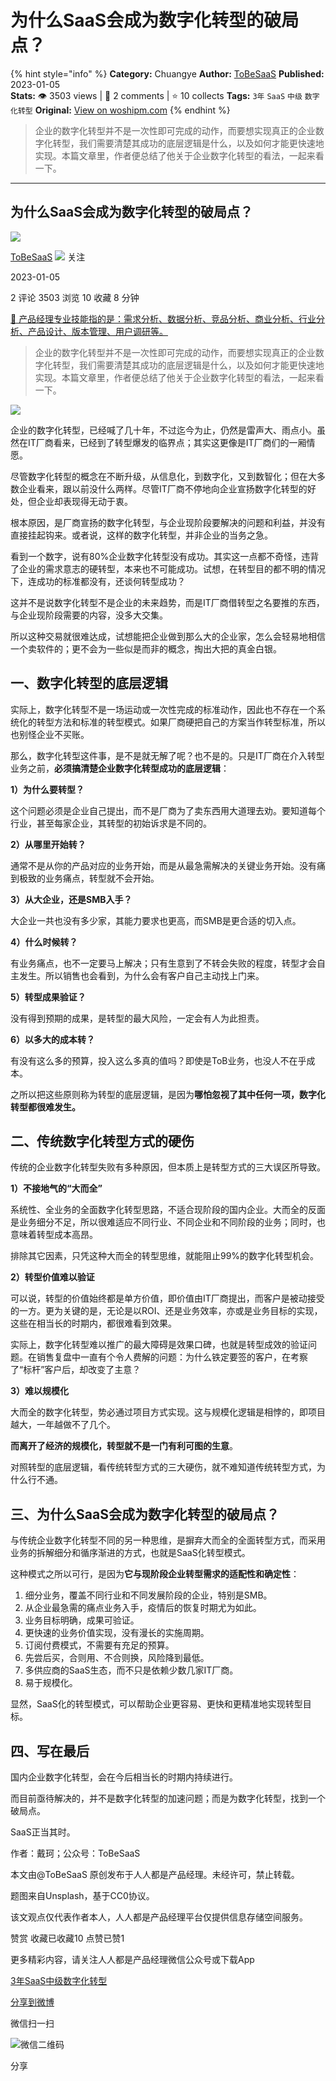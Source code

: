 # 为什么SaaS会成为数字化转型的破局点？
{% hint style="info" %}
**Category:** Chuangye
**Author:** [ToBeSaaS](https://www.woshipm.com/u/1341134)
**Published:** 2023-01-05  
**Stats:** 👁️ 3503 views | 💬 2 comments | ⭐ 10 collects
**Tags:** `3年` `SaaS` `中级` `数字化转型`
**Original:** [View on woshipm.com](https://www.woshipm.com/chuangye/5723324.html)
{% endhint %}
> 企业的数字化转型并不是一次性即可完成的动作，而要想实现真正的企业数字化转型，我们需要清楚其成功的底层逻辑是什么，以及如何才能更快速地实现。本篇文章里，作者便总结了他关于企业数字化转型的看法，一起来看一下。

---

## 为什么SaaS会成为数字化转型的破局点？

[![](https://static.qidianla.com/woshipm_def_head_1.jpg?imageView2/1/w/72/h/72/q/100)](https://www.woshipm.com/u/1341134)

[ToBeSaaS](https://www.woshipm.com/u/1341134) ![](https://static.woshipm.com/tag/1101_1@2x.png) 关注

2023-01-05

2 评论 3503 浏览 10 收藏 8 分钟

[🔗 产品经理专业技能指的是：需求分析、数据分析、竞品分析、商业分析、行业分析、产品设计、版本管理、用户调研等。](https://ke.qidianla.com/courses/90pm)

> 企业的数字化转型并不是一次性即可完成的动作，而要想实现真正的企业数字化转型，我们需要清楚其成功的底层逻辑是什么，以及如何才能更快速地实现。本篇文章里，作者便总结了他关于企业数字化转型的看法，一起来看一下。

![](https://image.woshipm.com/wp-files/2023/01/ZXp6xY6cVjgQ0ltYkIn2.jpg)

企业的数字化转型，已经喊了几十年，不过迄今为止，仍然是雷声大、雨点小。虽然在IT厂商看来，已经到了转型爆发的临界点；其实这更像是IT厂商们的一厢情愿。

尽管数字化转型的概念在不断升级，从信息化，到数字化，又到数智化；但在大多数企业看来，跟以前没什么两样。尽管IT厂商不停地向企业宣扬数字化转型的好处，但企业却表现得无动于衷。

根本原因，是厂商宣扬的数字化转型，与企业现阶段要解决的问题和利益，并没有直接挂起钩来。或者说，这样的数字化转型，并非企业的当务之急。

看到一个数字，说有80%企业数字化转型没有成功。其实这一点都不奇怪，违背了企业的需求意志的硬转型，本来也不可能成功。试想，在转型目的都不明的情况下，连成功的标准都没有，还谈何转型成功？

这并不是说数字化转型不是企业的未来趋势，而是IT厂商借转型之名要推的东西，与企业现阶段需要的内容，没多大交集。

所以这种交易就很难达成，试想能把企业做到那么大的企业家，怎么会轻易地相信一个卖软件的；更不会为一些似是而非的概念，掏出大把的真金白银。

## 一、数字化转型的底层逻辑

实际上，数字化转型不是一场运动或一次性完成的标准动作，因此也不存在一个系统化的转型方法和标准的转型模式。如果厂商硬把自己的方案当作转型标准，所以也别怪企业不买账。

那么，数字化转型这件事，是不是就无解了呢？也不是的。只是IT厂商在介入转型业务之前，**必须搞清楚企业数字化转型成功的底层逻辑**：

**1）为什么要转型？**

这个问题必须是企业自己提出，而不是厂商为了卖东西用大道理去劝。要知道每个行业，甚至每家企业，其转型的初始诉求是不同的。

**2）从哪里开始转？**

通常不是从你的产品对应的业务开始，而是从最急需解决的关键业务开始。没有痛到极致的业务痛点，转型就不会开始。

**3）从大企业，还是SMB入手？**

大企业一共也没有多少家，其能力要求也更高，而SMB是更合适的切入点。

**4）什么时候转？**

有业务痛点，也不一定要马上解决；只有生意到了不转会失败的程度，转型才会自主发生。所以销售也会看到，为什么会有客户自己主动找上门来。

**5）转型成果验证？**

没有得到预期的成果，是转型的最大风险，一定会有人为此担责。

**6）以多大的成本转？**

有没有这么多的预算，投入这么多真的值吗？即使是ToB业务，也没人不在乎成本。

之所以把这些原则称为转型的底层逻辑，是因为**哪怕忽视了其中任何一项，数字化转型都很难发生。**

## 二、传统数字化转型方式的硬伤

传统的企业数字化转型失败有多种原因，但本质上是转型方式的三大误区所导致。

**1）不接地气的“大而全”**

系统性、全业务的全面数字化转型思路，不适合现阶段的国内企业。大而全的反面是业务细分不足，所以很难适应不同行业、不同企业和不同阶段的业务；同时，也意味着转型成本高昂。

排除其它因素，只凭这种大而全的转型思维，就能阻止99%的数字化转型机会。

**2）转型价值难以验证**

可以说，转型的价值始终都是单方价值，即价值由IT厂商提出，而客户是被动接受的一方。更为关键的是，无论是以ROI、还是业务效率，亦或是业务目标的实现，这些在相当长的时期内，都很难看到效果。

实际上，数字化转型难以推广的最大障碍是效果口碑，也就是转型成效的验证问题。在销售复盘中一直有个令人费解的问题：为什么铁定要签的客户，在考察了“标杆”客户后，却改变了主意？

**3）难以规模化**

大而全的数字化转型，势必通过项目方式实现。这与规模化逻辑是相悖的，即项目越大，一年越做不了几个。

**而离开了经济的规模化，转型就不是一门有利可图的生意**。

对照转型的底层逻辑，看传统转型方式的三大硬伤，就不难知道传统转型方式，为什么行不通。

## 三、为什么SaaS会成为数字化转型的破局点？

与传统企业数字化转型不同的另一种思维，是摒弃大而全的全面转型方式，而采用业务的拆解细分和循序渐进的方式，也就是SaaS化转型模式。

这种模式之所以可行，是因为**它与现阶段企业转型需求的适配性和确定性**：

1.  细分业务，覆盖不同行业和不同发展阶段的企业，特别是SMB。
2.  从企业最急需的痛点业务入手，疫情后的恢复时期尤为如此。
3.  业务目标明确，成果可验证。
4.  更快速的业务价值实现，没有漫长的实施周期。
5.  订阅付费模式，不需要有充足的预算。
6.  先尝后买，合则用、不合则换，风险降到最低。
7.  多供应商的SaaS生态，而不只是依赖少数几家IT厂商。
8.  易于规模化。

显然，SaaS化的转型模式，可以帮助企业更容易、更快和更精准地实现转型目标。

## 四、写在最后

国内企业数字化转型，会在今后相当长的时期内持续进行。

而目前亟待解决的，并不是数字化转型的加速问题；而是为数字化转型，找到一个破局点。

SaaS正当其时。

作者：戴珂；公众号：ToBeSaaS

本文由@ToBeSaaS 原创发布于人人都是产品经理。未经许可，禁止转载。

题图来自Unsplash，基于CC0协议。

该文观点仅代表作者本人，人人都是产品经理平台仅提供信息存储空间服务。

赞赏 收藏已收藏10 点赞已赞1

更多精彩内容，请关注人人都是产品经理微信公众号或下载App

[3年](https://www.woshipm.com/tag/3%e5%b9%b4)[SaaS](https://www.woshipm.com/tag/saas)[中级](https://www.woshipm.com/tag/%e4%b8%ad%e7%ba%a7)[数字化转型](https://www.woshipm.com/tag/%e6%95%b0%e5%ad%97%e5%8c%96%e8%bd%ac%e5%9e%8b)

[分享到微博](https://service.weibo.com/share/share.php?appkey=2775287854&title=为什么SaaS会成为数字化转型的破局点？&url=https://www.woshipm.com/chuangye/5723324.html&pic=https://image.woshipm.com/wp-files/2023/01/ZXp6xY6cVjgQ0ltYkIn2.jpg)

微信扫一扫

![微信二维码](https://api.pwmqr.com/qrcode/create/?url=https://www.woshipm.com/chuangye/5723324.html)

分享